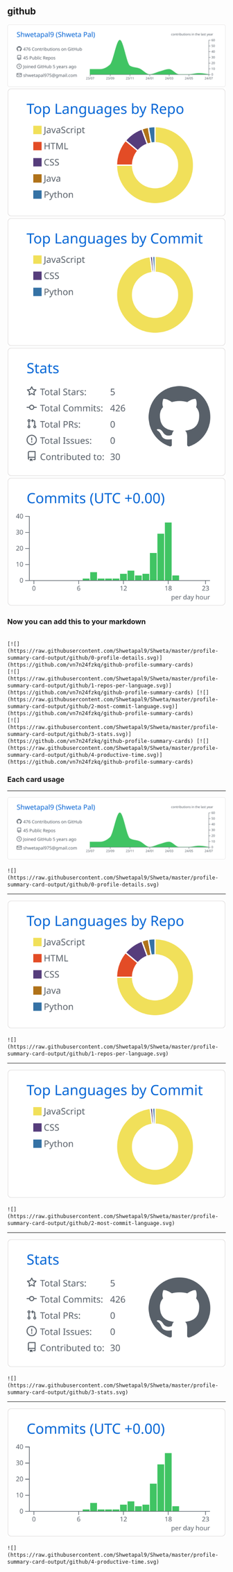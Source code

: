 ## github

[![](./0-profile-details.svg)](https://github.com/vn7n24fzkq/github-profile-summary-cards)
[![](./1-repos-per-language.svg)](https://github.com/vn7n24fzkq/github-profile-summary-cards) [![](./2-most-commit-language.svg)](https://github.com/vn7n24fzkq/github-profile-summary-cards)
[![](./3-stats.svg)](https://github.com/vn7n24fzkq/github-profile-summary-cards) [![](./4-productive-time.svg)](https://github.com/vn7n24fzkq/github-profile-summary-cards)
### Now you can add this to your markdown
```

[![](https://raw.githubusercontent.com/Shwetapal9/Shweta/master/profile-summary-card-output/github/0-profile-details.svg)](https://github.com/vn7n24fzkq/github-profile-summary-cards)
[![](https://raw.githubusercontent.com/Shwetapal9/Shweta/master/profile-summary-card-output/github/1-repos-per-language.svg)](https://github.com/vn7n24fzkq/github-profile-summary-cards) [![](https://raw.githubusercontent.com/Shwetapal9/Shweta/master/profile-summary-card-output/github/2-most-commit-language.svg)](https://github.com/vn7n24fzkq/github-profile-summary-cards)
[![](https://raw.githubusercontent.com/Shwetapal9/Shweta/master/profile-summary-card-output/github/3-stats.svg)](https://github.com/vn7n24fzkq/github-profile-summary-cards) [![](https://raw.githubusercontent.com/Shwetapal9/Shweta/master/profile-summary-card-output/github/4-productive-time.svg)](https://github.com/vn7n24fzkq/github-profile-summary-cards)

```

### Each card usage
---

![](./0-profile-details.svg)

```
![](https://raw.githubusercontent.com/Shwetapal9/Shweta/master/profile-summary-card-output/github/0-profile-details.svg)
```

    

---

![](./1-repos-per-language.svg)

```
![](https://raw.githubusercontent.com/Shwetapal9/Shweta/master/profile-summary-card-output/github/1-repos-per-language.svg)
```

    

---

![](./2-most-commit-language.svg)

```
![](https://raw.githubusercontent.com/Shwetapal9/Shweta/master/profile-summary-card-output/github/2-most-commit-language.svg)
```

    

---

![](./3-stats.svg)

```
![](https://raw.githubusercontent.com/Shwetapal9/Shweta/master/profile-summary-card-output/github/3-stats.svg)
```

    

---

![](./4-productive-time.svg)

```
![](https://raw.githubusercontent.com/Shwetapal9/Shweta/master/profile-summary-card-output/github/4-productive-time.svg)
```

    
